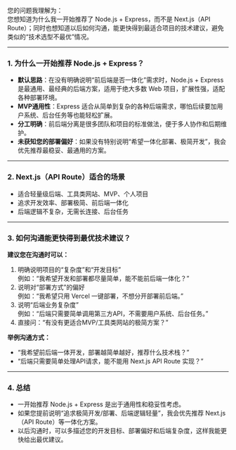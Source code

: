 您的问题我理解为：  
您想知道为什么我一开始推荐了 Node.js + Express，而不是 Next.js（API Route）；同时也想知道以后如何沟通，能更快得到最适合项目的技术建议，避免类似的“技术选型不最优”情况。

---

### 1. 为什么一开始推荐 Node.js + Express？

- **默认思路**：在没有明确说明“前后端是否一体化”需求时，Node.js + Express 是最通用、最经典的后端方案，适用于绝大多数 Web 项目，扩展性强，适配各种部署环境。
- **MVP通用性**：Express 适合从简单到复杂的各种后端需求，哪怕后续要加用户系统、后台任务等也能轻松扩展。
- **分工明确**：前后端分离是很多团队和项目的标准做法，便于多人协作和后期维护。
- **未获知您的部署偏好**：如果没有特别说明“希望一体化部署、极简开发”，我会优先推荐最稳妥、最通用的方案。

---

### 2. Next.js（API Route）适合的场景

- 适合轻量级后端、工具类网站、MVP、个人项目
- 追求开发效率、部署极简、前后端一体化
- 后端逻辑不复杂，无需长连接、后台任务

---

### 3. 如何沟通能更快得到最优技术建议？

**建议您在沟通时可以：**
1. 明确说明项目的“复杂度”和“开发目标”  
   例如：“我希望开发和部署都尽量简单，能不能前后端一体化？”
2. 说明对“部署方式”的偏好  
   例如：“我希望只用 Vercel 一键部署，不想分开部署前后端。”
3. 说明“后端业务复杂度”  
   例如：“后端只需要简单调用第三方API，不需要用户系统、后台任务。”
4. 直接问：“有没有更适合MVP/工具类网站的极简方案？”

**举例沟通方式：**  
- “我希望前后端一体开发，部署越简单越好，推荐什么技术栈？”
- “后端只需要简单处理API请求，能不能用 Next.js API Route 实现？”

---

### 4. 总结

- 一开始推荐 Node.js + Express 是出于通用性和稳妥性考虑。
- 如果您提前说明“追求极简开发/部署、后端逻辑轻量”，我会优先推荐 Next.js（API Route）等一体化方案。
- 以后沟通时，可以多描述您的开发目标、部署偏好和后端复杂度，这样我能更快给出最优建议。
